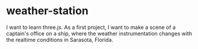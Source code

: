 # weather-station
I want to learn three.js. As a first project, I want to make a scene of a captain's office on a ship, 
where the weather instrumentation changes with the realtime conditions in Sarasota, Florida.
